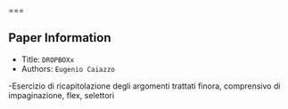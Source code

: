 
===

## Paper Information
- Title:  `DROPBOXx`
- Authors:  `Eugenio Caiazzo`

-Esercizio di ricapitolazione degli argomenti trattati finora, comprensivo di impaginazione, flex, selettori
